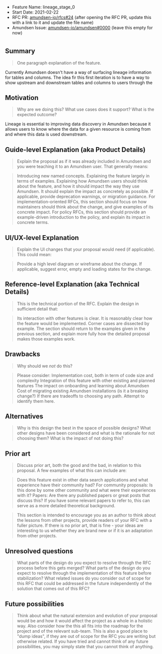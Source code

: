 - Feature Name: lineage_stage_0
- Start Date: 2021-02-22
- RFC PR: [amundsen-io/rfcs#24](https://github.com/amundsen-io/rfcs/pull/24) (after opening the RFC PR, update this with a link to it and update the file name)
- Amundsen Issue: [amundsen-io/amundsen#0000](https://github.com/amundsen-io/amundsen/issues/0000) (leave this empty for now)

# <RFC title>

## Summary

> One paragraph explanation of the feature.

Currently Amundsen doesn't have a way of surfacing lineage information for tables and columns. The idea fir this first iteration is to have a way to show upstream and downstream tables and columns to users through the 

## Motivation

> Why are we doing this? What use cases does it support? What is the expected outcome?

Lineage is essential to improving data discovery in Amundsen because it allows users to know where the data for a given resource is coming from and where this data is used downstream. 


## Guide-level Explanation (aka Product Details)

> Explain the proposal as if it was already included in Amundsen and you were teaching it to an Amundsen user. That generally means:

> Introducing new named concepts.
> Explaining the feature largely in terms of examples.
> Explaining how Amundsen users should think about the feature, and how it should impact the way they use Amundsen. It should explain the impact as concretely as possible.
> If applicable, provide deprecation warnings, or migration guidance.
> For implementation-oriented RFCs, this section should focus on how maintainers should think about the change, and give examples of its concrete impact. For policy RFCs, this section should provide an example-driven introduction to the policy, and explain its impact in concrete terms.


## UI/UX-level Explanation

> Explain the UI changes that your proposal would need (if applicable). This could mean:

> Provide a high level diagram or wireframe about the change.
> If applicable, suggest error, empty and loading states for the change.

## Reference-level Explanation (aka Technical Details)

> This is the technical portion of the RFC. Explain the design in sufficient detail that:

> Its interaction with other features is clear.
> It is reasonably clear how the feature would be implemented.
> Corner cases are dissected by example.
> The section should return to the examples given in the previous section, and explain more fully how the detailed proposal makes those examples work.



## Drawbacks

> Why should we _not_ do this?

> Please consider:
> Implementation cost, both in term of code size and complexity
> Integration of this feature with other existing and planned features
> The impact on onboarding and learning about Amundsen
> Cost of migrating existing Amundsen installations (is it a breaking change?)
> If there are tradeoffs to choosing any path. Attempt to identify them here.

## Alternatives

> Why is this design the best in the space of possible designs?
> What other designs have been considered and what is the rationale for not choosing them?
> What is the impact of not doing this?

## Prior art

> Discuss prior art, both the good and the bad, in relation to this proposal. A few examples of what this can include are:

> Does this feature exist in other data search applications and what experience have their community had?
> For community proposals: Is this done by some other community and what were their experiences with it?
> Papers: Are there any published papers or great posts that discuss this? If you have some relevant papers to refer to, this can serve as a more detailed theoretical background.

> This section is intended to encourage you as an author to think about the lessons from other projects, provide readers of your RFC with a fuller picture. If there is no prior art, that is fine - your ideas are interesting to us whether they are brand new or if it is an adaptation from other projects.

## Unresolved questions

> What parts of the design do you expect to resolve through the RFC process before this gets merged?
> What parts of the design do you expect to resolve through the implementation of this feature before stabilization?
> What related issues do you consider out of scope for this RFC that could be addressed in the future independently of the solution that comes out of this RFC?

## Future possibilities

> Think about what the natural extension and evolution of your proposal would be and how it would affect the project as a whole in a holistic way. Also consider how the this all fits into the roadmap for the project and of the relevant sub-team.
> This is also a good place to "dump ideas", if they are out of scope for the RFC you are writing but otherwise related.
> If you have tried and cannot think of any future possibilities, you may simply state that you cannot think of anything.
